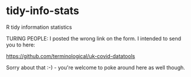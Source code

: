 # tidy-info-stats
R tidy information statistics


TURING PEOPLE: I posted the wrong link on the form. I intended to send you to here:

https://github.com/terminological/uk-covid-datatools

Sorry about that :-) - you're welcome to poke around here as well though.

